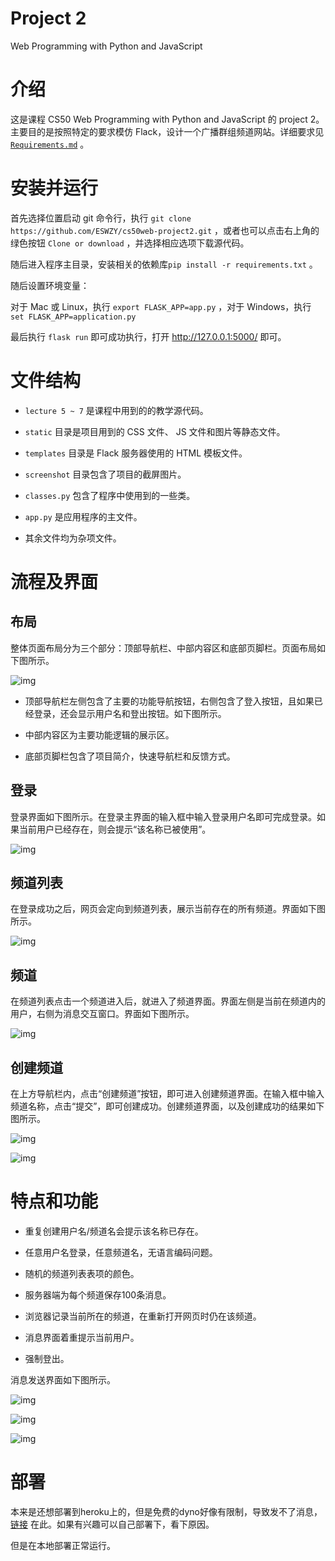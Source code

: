 # Project 2

Web Programming with Python and JavaScript

# 介绍

这是课程 CS50 Web Programming with Python and JavaScript 的 project 2。
主要目的是按照特定的要求模仿 Flack，设计一个广播群组频道网站。详细要求见 [`Requirements.md`](https://github.com/ESWZY/cs50web-project2) 。

# 安装并运行

首先选择位置启动 git 命令行，执行 `git clone https://github.com/ESWZY/cs50web-project2.git` ，或者也可以点击右上角的绿色按钮 `Clone or download` ，并选择相应选项下载源代码。

随后进入程序主目录，安装相关的依赖库`pip install -r requirements.txt` 。

随后设置环境变量：

对于 Mac 或 Linux，执行 `export FLASK_APP=app.py` ，对于 Windows，执行 `set FLASK_APP=application.py`

最后执行 `flask run` 即可成功执行，打开 http://127.0.0.1:5000/ 即可。

# 文件结构

- `lecture 5 ~ 7` 是课程中用到的的教学源代码。

- `static` 目录是项目用到的 CSS 文件、 JS 文件和图片等静态文件。

- `templates` 目录是 Flack 服务器使用的 HTML 模板文件。

- `screenshot` 目录包含了项目的截屏图片。

- `classes.py` 包含了程序中使用到的一些类。

- `app.py` 是应用程序的主文件。

- 其余文件均为杂项文件。

# 流程及界面

## 布局

整体页面布局分为三个部分：顶部导航栏、中部内容区和底部页脚栏。页面布局如下图所示。

![img](/screenshot/1.png)

- 顶部导航栏左侧包含了主要的功能导航按钮，右侧包含了登入按钮，且如果已经登录，还会显示用户名和登出按钮。如下图所示。

- 中部内容区为主要功能逻辑的展示区。

- 底部页脚栏包含了项目简介，快速导航栏和反馈方式。

## 登录

登录界面如下图所示。在登录主界面的输入框中输入登录用户名即可完成登录。如果当前用户已经存在，则会提示“该名称已被使用”。

![img](/screenshot/2.png)

## 频道列表

在登录成功之后，网页会定向到频道列表，展示当前存在的所有频道。界面如下图所示。

![img](/screenshot/3.png)

## 频道

在频道列表点击一个频道进入后，就进入了频道界面。界面左侧是当前在频道内的用户，右侧为消息交互窗口。界面如下图所示。

![img](/screenshot/4.png)

## 创建频道

在上方导航栏内，点击“创建频道”按钮，即可进入创建频道界面。在输入框中输入频道名称，点击“提交”，即可创建成功。创建频道界面，以及创建成功的结果如下图所示。

![img](/screenshot/5.png)

![img](/screenshot/6.png)

# 特点和功能

- 重复创建用户名/频道名会提示该名称已存在。

- 任意用户名登录，任意频道名，无语言编码问题。

- 随机的频道列表表项的颜色。

- 服务器端为每个频道保存100条消息。

- 浏览器记录当前所在的频道，在重新打开网页时仍在该频道。

- 消息界面着重提示当前用户。

- 强制登出。

消息发送界面如下图所示。

![img](/screenshot/7.png)

![img](/screenshot/8.png)

![img](/screenshot/9.png)

# 部署

本来是还想部署到heroku上的，但是免费的dyno好像有限制，导致发不了消息，[链接](https://simple-slack-eswzy.herokuapp.com/) 在此。如果有兴趣可以自己部署下，看下原因。

但是在本地部署正常运行。